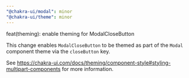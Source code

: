```yaml
---
"@chakra-ui/modal": minor
"@chakra-ui/theme": minor
---
```


feat(theming): enable theming for ModalCloseButton

This change enables `ModalCloseButton` to be themed as part of the `Modal`
component theme via the `closeButton` key.

See
https://chakra-ui.com/docs/theming/component-style#styling-multipart-components
for more information.

